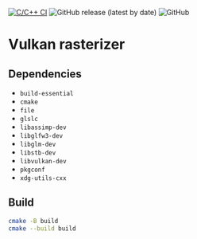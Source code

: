 [![C/C++ CI](https://github.com/otreblan/vulkan-hello/workflows/C/C++%20CI/badge.svg)](https://github.com/otreblan/vulkan-hello/actions?query=workflow%3A%22C%2FC%2B%2B+CI%22)
![GitHub release (latest by date)](https://img.shields.io/github/v/release/otreblan/vulkan-hello?logo=github)
![GitHub](https://img.shields.io/github/license/otreblan/vulkan-hello?logo=gnu)

# Vulkan rasterizer

## Dependencies

* `build-essential`
* `cmake`
* `file`
* `glslc`
* `libassimp-dev`
* `libglfw3-dev`
* `libglm-dev`
* `libstb-dev`
* `libvulkan-dev`
* `pkgconf`
* `xdg-utils-cxx`

## Build
``` bash
cmake -B build
cmake --build build
```
